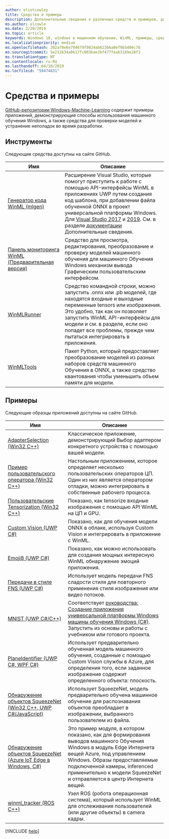 ```yaml
---
author: eliotcowley
title: Средства и примеры
description: Дополнительные сведения о различных средств и примеров, доступных для Windows машинного обучения.
ms.author: elcowle
ms.date: 2/20/2019
ms.topic: article
keywords: Windows 10, windows в машинном обучении, WinML, примеры, средства
ms.localizationpriority: medium
ms.openlocfilehash: 202a78e6e704679f0024ab623b6a0ef9b5406c76
ms.sourcegitcommit: 5e212634a0617fc003bae2bf477feab3169e28f3
ms.translationtype: MT
ms.contentlocale: ru-RU
ms.lasthandoff: 04/10/2019
ms.locfileid: "59474831"
---
```

# <a name="tools-and-samples"></a>Средства и примеры

[GitHub-репозитории Windows-Machine-Learning](https://github.com/Microsoft/Windows-Machine-Learning) содержит примеры приложений, демонстрирующие способы использования машинного обучения Windows, а также средства для проверки моделей и устранение неполадок во время разработки.

## <a name="tools"></a>Инструменты

Следующие средства доступны на сайте GitHub.

| Имя | Описание |
|------|-------------|
| [Генератор кода WinML (mlgen)](https://marketplace.visualstudio.com/items?itemName=WinML.mlgen) | Расширение Visual Studio, которые помогут приступить к работе с помощью API-интерфейсы WinML в приложениях UWP путем создания код шаблона, при добавлении файла обученной ONNX в проект универсальной платформы Windows. Для [Visual Studio 2017](https://marketplace.visualstudio.com/items?itemName=WinML.mlgen) и [2019](https://marketplace.visualstudio.com/items?itemName=WinML.MLGenV2). См. в разделе [документации](mlgen.md) Дополнительные сведения.
| [Панель мониторинга WinML (Предварительная версия)](https://github.com/Microsoft/Windows-Machine-Learning/tree/master/Tools/WinMLDashboard) | Средство для просмотра, редактирования, преобразование и проверку моделей машинного обучения для машинного Обучения Windows механизм вывода Графическим пользовательским интерфейсом. |
| [WinMLRunner](https://github.com/Microsoft/Windows-Machine-Learning/tree/master/Tools/WinMLRunner) | Средство командной строки, можно запустить .onnx или .pb моделей, где находятся входные и выходные переменные tensors или изображения. Это удобно, так как он позволяет запустить WinML API-интерфейсы для модели и см. в разделе, если оно попадет все проблемы, прежде чем пытаться интегрировать в приложения. |
| [WinMLTools](https://pypi.org/project/winmltools/) | Пакет Python, который предоставляет преобразование моделей из разных наборов средств машинного Обучения в ONNX, а также средство квантования чтобы уменьшить объем памяти для модели. |

## <a name="samples"></a>Примеры

Следующие образцы приложений доступны на сайте GitHub.

| Имя | Описание |
|------|-------------|
| [AdapterSelection (Win32 C++)](https://github.com/Microsoft/Windows-Machine-Learning/tree/master/Samples/AdapterSelection/AdapterSelection/cpp) | Классическое приложение, демонстрирующий Выбор адаптером конкретного устройства с помощью вашей модели. |
| [Пример пользовательского оператора (Win32 C++)](https://github.com/Microsoft/Windows-Machine-Learning/tree/master/Samples/CustomOperatorCPU/desktop/cpp) | Настольным приложением, которое определяет несколько пользовательских операторов ЦП. Один из них является оператором отладки, можно интегрировать в собственные рабочего процесса. |
| [Пользовательские Tensorization (Win32 C++)](https://github.com/Microsoft/Windows-Machine-Learning/tree/master/Samples/CustomTensorization) | Показано, как tensorize входные изображения с помощью API WinML на ЦП и GPU. |
| [Custom Vision (UWP C#)](https://docs.microsoft.com/azure/cognitive-services/custom-vision-service/custom-vision-onnx-windows-ml) | Показано, как для обучения модели ONNX в облаке, используя Custom Vision и интегрировать в приложение с WinML. |
| [Emoji8 (UWP C#)](https://github.com/Microsoft/Windows-Machine-Learning/tree/master/Samples/Emoji8/UWP/cs) | Показано, как можно использовать для создания мощных интересную WinML обнаружение эмоций приложения. |
| [Передачи в стиле FNS (UWP C#)](https://github.com/Microsoft/Windows-Machine-Learning/tree/master/Samples/FNSCandyStyleTransfer) | Использует модель передачи FNS сладости стиля для повторного применения стиля изображения или видео потоков. |
| [MNIST (UWP C#/C++)](https://github.com/Microsoft/Windows-Machine-Learning/tree/master/Samples/MNIST) | Соответствует [руководства: Создание приложения универсальной платформы Windows машины обучения Windows (C#)](get-started-uwp.md). Запустить из основы и работы с учебником или готового проекта. |
| [PlaneIdentifier (UWP C#, WPF C#)](https://github.com/Microsoft/Windows-AppConsult-Samples-UWP/tree/master/PlaneIdentifier) | Использует предварительно обученная модель машинного обучения, созданные с помощью Custom Vision службы в Azure, для определения того, если заданное изображение содержит определенного объекта: плоскость. |
| [Обнаружение объектов SqueezeNet (Win32 C++, UWP C#/JavaScript)](https://github.com/Microsoft/Windows-Machine-Learning/tree/master/Samples/SqueezeNetObjectDetection) | Использует SqueezeNet, модель предварительно обучена машинное обучение для распознавания объектов преобладает в изображении, выбранного пользователем из файла. |
| [Обнаружение объектов SqueezeNet (Azure IoT Edge в Windows, C#)](https://github.com/Microsoft/Windows-iotcore-samples/tree/develop/Samples/EdgeModules/SqueezeNetObjectDetection/cs) | Это пример модуля, в котором показано, как для формирования выводов машинного Обучения Windows в модуль Edge Интернета вещей Azure, под управлением Windows. Образы предоставляемые подключенной камеры, inferenced применительно к модели SqueezeNet и отправляется в центр Интернета вещей. |
| [winml_tracker (ROS C++)](https://github.com/ms-iot/winml_tracker) | Узел ROS (робота операционная система), который использует WinML для отслеживания пользователей (или другие объекты) в camera кадры. |

[!INCLUDE [help](includes/get-help.md)]
